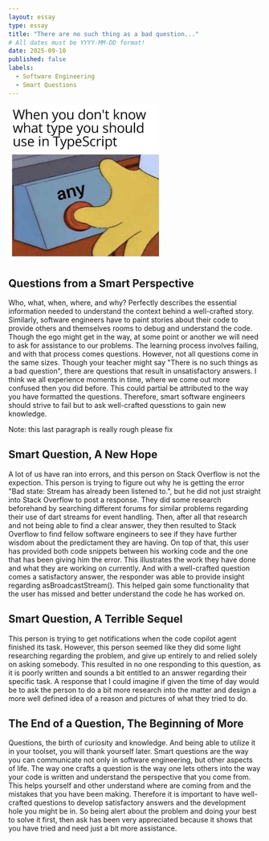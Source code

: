 ```yaml
---
layout: essay
type: essay
title: "There are no such thing as a bad question..."
# All dates must be YYYY-MM-DD format!
date: 2025-09-10
published: false
labels:
  - Software Engineering
  - Smart Questions
---
```


<img width="300px" class="rounded float-start pe-4" src="../img/memescript.png">

## Questions from a Smart Perspective

Who, what, when, where, and why? Perfectly describes the essential information needed to understand the context behind a well-crafted story. Similarly, software engineers have to paint stories about their code to provide others and themselves rooms to debug and understand the code. Though the ego might get in the way, at some point or another we will need to ask for assistance to our problems. The learning process involves failing, and with that process comes questions. However, not all questions come in the same sizes. Though your teacher might say "There is no such things as a bad question", there are questions that result in unsatisfactory answers. I think we all experience moments in time, where we come out more confused then you did before. This could partial be attributed to the way you have formatted the questions. Therefore, smart software engineers should strive to fail but to ask well-crafted quesstions to gain new knowledge. 

Note: this last paragraph is really rough please fix

## Smart Question, A New Hope

A lot of us have ran into errors, and this person on Stack Overflow is not the expection. This person is trying to figure out why he is getting the error "Bad state: Stream has already been listened to.", but he did not just straight into Stack Overflow to post a response. They did some research beforehand by searching different forums for similar problems regarding their use of dart streams for event handling. Then, after all that research and not being able to find a clear answer, they then resulted to Stack Overflow to find fellow software engineers to see if they have further wisdom about the predictament they are having. On top of that, this user has provided both code snippets between his working code and the one that has been giving him the error. This illustrates the work they have done and what they are working on currently. And with a well-crafted question comes a satisfactory answer, the responder was able to provide insight regarding asBroadcastStream(). This helped gain some functionality that the user has missed and better understand the code he has worked on.


## Smart Question, A Terrible Sequel

This person is trying to get notifications when the code copilot agent finished its task. However, this person seemed like they did some light researching regarding the problem, and give up entirely to and relied solely on asking somebody. This resulted in no one responding to this question, as it is poorly written and sounds a bit entitled to an answer regarding their specific task. A response that I could imagine if given the time of day would be to ask the person to do a bit more research into the matter and design a more well defined idea of a reason and pictures of what they tried to do. 


## The End of a Question, The Beginning of More

Questions, the birth of curiosity and knowledge. And being able to utilize it in your toolset, you will thank yourself later. Smart questions are the way you can communicate not only in software engineering, but other aspects of life. The way one crafts a question is the way one lets others into the way your code is written and understand the perspective that you come from. This helps yourself and other understand where are coming from and the mistakes that you have been making. Therefore it is important to have well-crafted questions to develop satisfactory answers and the development hole you might be in. So being alert about the problem and doing your best to solve it first, then ask has been very appreciated because it shows that you have tried and need just a bit more assistance. 
